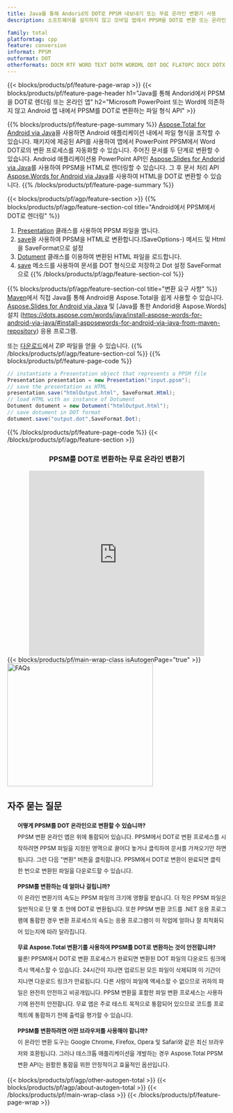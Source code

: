 ```yaml
---
title: Java를 통해 Andorid의 DOT로 PPSM 내보내기 또는 무료 온라인 변환기 사용
description: 소프트웨어를 설치하지 않고 모바일 앱에서 PPSM을 DOT로 변환 또는 온라인. 코드를 통합하기 전에 무료 CSV to DOC 온라인 변환기를 빠르게 테스트하십시오.

family: total
platformtag: cpp
feature: conversion
informat: PPSM
outformat: DOT
otherformats: DOCM RTF WORD TEXT DOTM WORDML ODT DOC FLATOPC DOCX DOTX OTT
---
```

{{< blocks/products/pf/feature-page-wrap >}}
{{< blocks/products/pf/feature-page-header h1="Java를 통해 Andorid에서 PPSM을 DOT로 렌더링 또는 온라인 앱" h2="Microsoft PowerPoint 또는 Word에 의존하지 않고 Android 앱 내에서 PPSM를 DOT로 변환하는 파일 형식 API" >}}

{{% blocks/products/pf/feature-page-summary %}}
[Aspose.Total for Android via Java](https://products.aspose.com/total/android-java/)을 사용하면 Android 애플리케이션 내에서 파일 형식을 조작할 수 있습니다. 패키지에 제공된 API를 사용하여 앱에서 PowerPoint PPSM에서 Word DOT로의 변환 프로세스를 자동화할 수 있습니다.
주어진 문서를 두 단계로 변환할 수 있습니다. Android 애플리케이션용 PowerPoint API인 [Aspose.Slides for Andorid via Java](https://products.aspose.com/slides/android-java/)를 사용하여 PPSM을 HTML로 렌더링할 수 있습니다. 그 후 문서 처리 API [Aspose.Words for Android via Java](https://products.aspose.com/words/android-java/)를 사용하여 HTML을 DOT로 변환할 수 있습니다. 
{{% /blocks/products/pf/feature-page-summary  %}}

{{< blocks/products/pf/agp/feature-section >}}
{{% blocks/products/pf/agp/feature-section-col title="Android에서 PPSM에서 DOT로 렌더링" %}}
1. [Presentation](https://reference.aspose.com/slides/java/com.aspose.slides/Presentation) 클래스를 사용하여 PPSM 파일을 엽니다.
2. [save](https://reference.aspose.com/slides/java/com.aspose.slides/Presentation#save-java.lang.String-int-com.aspose.slides)을 사용하여 PPSM을 HTML로 변환합니다.ISaveOptions-) 메서드 및 Html을 SaveFormat으로 설정
3. [Dotument](https://reference.aspose.com/words/java/com.aspose.words/Dotument) 클래스를 이용하여 변환된 HTML 파일을 로드합니다.
4. [save](https://reference.aspose.com/words/java/com.aspose.words/Dotument#save(java.lang.String,int)) 메소드를 사용하여 문서를 DOT 형식으로 저장하고 Dot 설정 SaveFormat으로
{{% /blocks/products/pf/agp/feature-section-col %}}

{{% blocks/products/pf/agp/feature-section-col title="변환 요구 사항" %}}
[Maven](https://releases.aspose.com/total/java/)에서 직접 Java를 통해 Android용 Aspose.Total을 쉽게 사용할 수 있습니다. [Aspose.Slides for Android via Java](https://dots.aspose.com/slides/androidjava/install-aspose-slides-for-android-via-java/) 및 [Java를 통한 Andorid용 Aspose.Words] 설치 (https://dots.aspose.com/words/java/install-aspose-words-for-android-via-java/#install-asposewords-for-android-via-java-from-maven-repository) 응용 프로그램.

또는 [다운로드](https://releases.aspose.com/total/androidjava)에서 ZIP 파일을 얻을 수 있습니다.
{{% /blocks/products/pf/agp/feature-section-col %}}
{{% blocks/products/pf/feature-page-code %}}
```cs
// instantiate a Presentation object that represents a PPSM file
Presentation presentation = new Presentation("input.ppsm");
// save the presentation as HTML
presentation.save("htmlOutput.html", SaveFormat.Html);
// load HTML with an instance of Dotument
Dotument dotument = new Dotument("htmlOutput.html");
// save dotument in DOT format
dotument.save("output.dot",SaveFormat.Dot);   
```

{{% /blocks/products/pf/feature-page-code %}}
{{< /blocks/products/pf/agp/feature-section >}}

<div class="container-fluid agp-content bg-white aboutfile box-1 vh100 section nopbtm">
<div class=container>
<div class=row>
<div class="demobox tc col-md-12 padding-0" align="center">

<h3>PPSM를 DOT로 변환하는 무료 온라인 변환기</h3>

<iframe style="border: none; height: 426px;" scrolling="no" src="https://total-conversion-app-65z5r2lp.qa.k8s.dynabic.com/?to=dot&from=ppsm" id="child-iframe" width="80%"></iframe>

</div></div>
</div></div>
{{< blocks/products/pf/main-wrap-class isAutogenPage="true" >}}
<style>.howtolist li{margin-right: 0!important;line-height: 26px;position: relative;margin-bottom: 10px;font-size: 13px;list-style-type: none;}</style>
<div class="col-md-12 tl bg-gray-dark howtolist section">
  <a class="anchor" name="faqpage"></a>
  <div class="container tl dflex" itemscope="" itemtype="https://schema.org/FAQPage">
      <div class="col-md-4 howtosectiongfx">
          <img class="social-panel-hide-on-mobile" src="https://www.groupdocs.cloud/templates/brand/images/groupdocs/conversion/groupdocs_conversion-brand.png" alt="FAQs" width="335" height="283">
      </div>
      <div class="howtosection col-md-8">
          <div>
              <h2>자주 묻는 질문</h2>
              <ul>
                  <li itemscope="" itemprop="mainEntity" itemtype="https://schema.org/Question">
                      <div>
                          <span itemprop="name"><b>어떻게 PPSM를 DOT 온라인으로 변환할 수 있습니까?</b></span>
                      </div>
                      <div itemscope="" itemprop="acceptedAnswer" itemtype="https://schema.org/Answer">
                          <span itemprop="text">PPSM 변환 온라인 앱은 위에 통합되어 있습니다. PPSM에서 DOT로 변환 프로세스를 시작하려면 PPSM 파일을 지정된 영역으로 끌어다 놓거나 클릭하여 문서를 가져오기만 하면 됩니다. 그런 다음 "변환" 버튼을 클릭합니다. PPSM에서 DOT로 변환이 완료되면 클릭 한 번으로 변환된 파일을 다운로드할 수 있습니다.</span>
                      </div>
                  </li>
                  <li itemscope="" itemprop="mainEntity" itemtype="https://schema.org/Question">
                      <div>
                          <span itemprop="name"><b>PPSM를 변환하는 데 얼마나 걸립니까?</b></span>
                      </div>
                      <div itemscope="" itemprop="acceptedAnswer" itemtype="https://schema.org/Answer">
                          <span itemprop="text">이 온라인 변환기의 속도는 PPSM 파일의 크기에 영향을 받습니다. 더 작은 PPSM 파일은 일반적으로 단 몇 초 안에 DOT로 변환됩니다. 또한 PPSM 변환 코드를 .NET 응용 프로그램에 통합한 경우 변환 프로세스의 속도는 응용 프로그램이 이 작업에 얼마나 잘 최적화되어 있는지에 따라 달라집니다.</span>
                      </div>
                  </li>
                  <li itemscope="" itemprop="mainEntity" itemtype="https://schema.org/Question">
                      <div>
                          <span itemprop="name"><b>무료 Aspose.Total 변환기를 사용하여 PPSM를 DOT로 변환하는 것이 안전합니까?</b></span>
                      </div>
                      <div itemscope="" itemprop="acceptedAnswer" itemtype="https://schema.org/Answer">
                          <span itemprop="text">물론! PPSM에서 DOT로 변환 프로세스가 완료되면 변환된 DOT 파일의 다운로드 링크에 즉시 액세스할 수 있습니다. 24시간이 지나면 업로드된 모든 파일이 삭제되며 이 기간이 지나면 다운로드 링크가 만료됩니다. 다른 사람이 파일에 액세스할 수 없으므로 귀하의 파일은 완전히 안전하고 비공개입니다. PPSM 변환을 포함한 파일 변환 프로세스는 사용하기에 완전히 안전합니다. 무료 앱은 주로 테스트 목적으로 통합되어 있으므로 코드를 프로젝트에 통합하기 전에 출력을 평가할 수 있습니다.</span>
                      </div>
                  </li>                 
                  <li itemscope="" itemprop="mainEntity" itemtype="https://schema.org/Question">
                      <div>
                          <span itemprop="name"><b>PPSM를 변환하려면 어떤 브라우저를 사용해야 합니까?</b></span>
                      </div>
                      <div itemscope="" itemprop="acceptedAnswer" itemtype="https://schema.org/Answer">
                          <span itemprop="text">이 온라인 변환 도구는 Google Chrome, Firefox, Opera 및 Safari와 같은 최신 브라우저와 호환됩니다. 그러나 데스크톱 애플리케이션을 개발하는 경우 Aspose.Total PPSM 변환 API는 원활한 통합을 위한 안정적이고 효율적인 옵션입니다.</span>
                      </div>
                  </li>
              </ul>
          </div>
      </div>
  </div>
{{< blocks/products/pf/agp/other-autogen-total >}}
{{< blocks/products/pf/agp/about-autogen-total >}}
{{< /blocks/products/pf/main-wrap-class >}}
{{< /blocks/products/pf/feature-page-wrap >}}